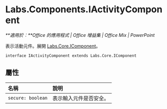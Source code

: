 
# Labs.Components.IActivityComponent

 _**適用於︰**Office 的應用程式 | Office 增益集 | Office Mix | PowerPoint_

表示活動元件。展開 [Labs.Core.IComponent](../../reference/office-mix/labs.core.icomponent.md)。

```
interface IActivityComponent extends Labs.Core.IComponent
```


## 屬性


|名稱|說明|
|:-----|:-----|
| `secure: boolean`|表示輸入元件是否安全。|
